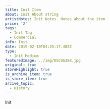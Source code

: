 ```yaml
---
title: Init Item
about: Init About string
artistNotes: Init Notes. Notes about the item
price: '2'
tags:
  - Init Tag
  - Commercial
info: Init
date: 2019-02-10T04:25:17.482Z
type:
  - Init Medium
featuredImage: ../img/DSC06288.jpg
original: true
storeHighlight: true
is_archive_item: true
is_store_item: true
arcive_topic:
  - History
---
```

Init
